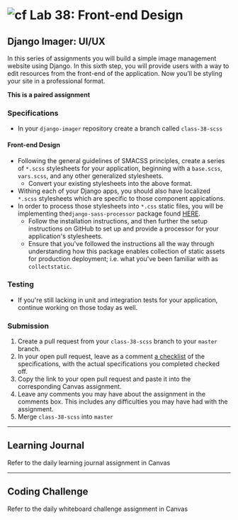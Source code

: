 # ![cf](http://i.imgur.com/7v5ASc8.png) Lab 38: Front-end Design

## Django Imager: UI/UX

In this series of assignments you will build a simple image management website using Django. In this sixth step, you will provide users with a way to edit resources from the front-end of the application. Now you’ll be styling your site in a professional format.

**This is a paired assignment**

### Specifications

- In your `django-imager` repository create a branch called `class-38-scss`

#### Front-end Design
* Following the general guidelines of SMACSS principles, create a series of `*.scss` stylesheets for your application, beginning with a `base.scss`, `vars.scss`, and any other generalized stylesheets.
    - Convert your existing stylesheets into the above format.
* Withing each of your Django apps, you should also have localized `*.scss` stylesheets which are specific to those component appications.
* In order to process those stylesheets into `*.css` static files, you will be implementing the`django-sass-processor` package found [HERE](https://github.com/jrief/django-sass-processor).
    - Follow the installation instructions, and then further the setup instructions on GitHub to set up and provide a processor for your application's stylesheets.
    - Ensure that you've followed the instructions all the way through understanding how this package enables collection of static assets for production deployment; i.e. what you've been familiar with as `collectstatic`.

### Testing

* If you're still lacking in unit and integration tests for your application, continue working on those today as well.

### Submission

1. Create a pull request from your `class-38-scss` branch to your `master` branch.
2. In your open pull request, leave as a comment [a checklist](https://github.com/blog/1825-task-lists-in-all-markdown-documents) of the specifications, with the actual specifications you completed checked off.
3. Copy the link to your open pull request and paste it into the corresponding Canvas assignment.
4. Leave any comments you may have about the assignment in the comments box. This includes any difficulties you may have had with the assignment.
5. Merge `class-38-scss` into `master`

---

## Learning Journal
Refer to the daily learning journal assignment in Canvas

---

## Coding Challenge
Refer to the daily whiteboard challenge assignment in Canvas
